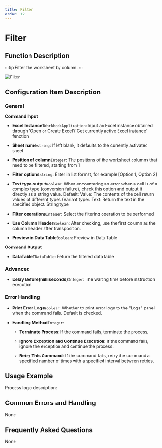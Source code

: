 ```yaml
---
title: Filter
order: 12
---
```


# Filter

## Function Description

:::tip 
Filter the worksheet by column.
:::

![Filter](../../../../assets/Filter_command.png)

## Configuration Item Description

### General

**Command Input**

- **Excel Instance**`TWorkbookApplication`: Input an Excel instance obtained through 'Open or Create Excel'/'Get currently active Excel instance' function

- **Sheet name**`string`: If left blank, it defaults to the currently activated sheet

- **Position of column**`Integer`: The positions of the worksheet columns that need to be filtered, starting from 1

- **Filter options**`string`: Enter in list format, for example [Option 1, Option 2]

- **Text type output**`Boolean`: When encountering an error when a cell is of a complex type (conversion failure), check this option and output it directly as a string value. Default: Value:  The contents of the cell return values of different types (Variant type). Text:  Return the text in the specified object. String type

- **Filter operations**`Integer`: Select the filtering operation to be performed

- **Use Column Header**`Boolean`: After checking, use the first column as the column header after transposition.

- **Preview in Data Table**`Boolean`: Preview in Data Table


**Command Output**

- **DataTable**`TDataTable`: Return the filtered data table

### Advanced

- **Delay Before(milliseconds)**`Integer`: The waiting time before instruction execution

### Error Handling

- **Print Error Logs**`Boolean`: Whether to print error logs to the "Logs" panel when the command fails. Default is checked. 

- **Handling Method**`Integer`:

    - **Terminate Process**: If the command fails, terminate the process.

    - **Ignore Exception and Continue Execution**: If the command fails, ignore the exception and continue the process.

    - **Retry This Command**: If the command fails, retry the command a specified number of times with a specified interval between retries.

## Usage Example

Process logic description:

## Common Errors and Handling

None

## Frequently Asked Questions

None

